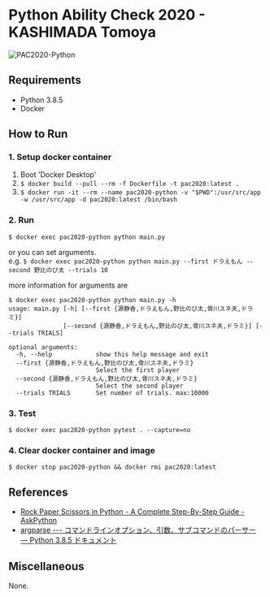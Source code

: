 # Python Ability Check 2020 - KASHIMADA Tomoya

![PAC2020-Python](https://github.com/tomoya-sforzando/PythonAbilityCheck2020/workflows/PAC2020-Python/badge.svg)

## Requirements

- Python 3.8.5
- Docker

## How to Run

### 1. Setup docker container

1. Boot 'Docker Desktop'
1. `$ docker build --pull --rm -f Dockerfile -t pac2020:latest .`
1. `$ docker run -it --rm --name pac2020-python -v "$PWD":/usr/src/app -w /usr/src/app -d pac2020:latest /bin/bash`

### 2. Run

`$ docker exec pac2020-python python main.py`

or you can set arguments.  
e.g. `$ docker exec pac2020-python python main.py --first ドラえもん --second 野比のび太 --trials 10`

more information for arguments are

```shell
$ docker exec pac2020-python python main.py -h
usage: main.py [-h] [--first {源静香,ドラえもん,野比のび太,骨川スネ夫,ドラミ}]
               [--second {源静香,ドラえもん,野比のび太,骨川スネ夫,ドラミ}] [--trials TRIALS]

optional arguments:
  -h, --help            show this help message and exit
  --first {源静香,ドラえもん,野比のび太,骨川スネ夫,ドラミ}
                        Select the first player
  --second {源静香,ドラえもん,野比のび太,骨川スネ夫,ドラミ}
                        Select the second player
  --trials TRIALS       Set number of trials. max:10000
```

### 3. Test

`$ docker exec pac2020-python pytest . --capture=no`

### 4. Clear docker container and image

`$ docker stop pac2020-python && docker rmi pac2020:latest`

## References

- [Rock Paper Scissors in Python - A Complete Step-By-Step Guide - AskPython](https://www.askpython.com/python/examples/rock-paper-scissors-in-python)
- [argparse --- コマンドラインオプション、引数、サブコマンドのパーサー — Python 3.8.5 ドキュメント](https://docs.python.org/ja/3/library/argparse.html)

## Miscellaneous

None.
